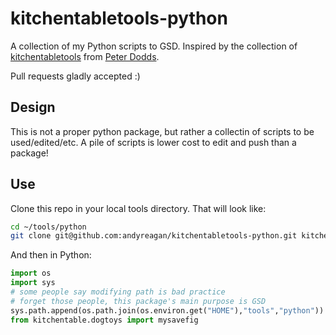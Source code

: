 # kitchentabletools-python

A collection of my Python scripts to GSD. Inspired by the collection of [kitchentabletools](https://github.com/petersheridandodds/kitchentabletools) from [Peter Dodds](http://www.uvm.edu/pdodds/).

Pull requests gladly accepted :)

## Design

This is not a proper python package, but rather a collectin of scripts to be used/edited/etc.
A pile of scripts is lower cost to edit and push than a package!

## Use

Clone this repo in your local tools directory.
That will look like:

```sh
cd ~/tools/python
git clone git@github.com:andyreagan/kitchentabletools-python.git kitchentable
```

And then in Python:

```python
import os
import sys
# some people say modifying path is bad practice
# forget those people, this package's main purpose is GSD
sys.path.append(os.path.join(os.environ.get("HOME"),"tools","python"))
from kitchentable.dogtoys import mysavefig
```


